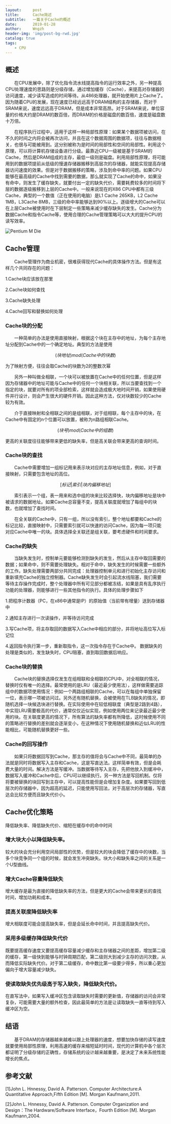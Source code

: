 ```yaml
---
layout:     post
title:      Cache简述
subtitle:   一篇关于Cache的概述
date:       2019-01-28
author:     Wngzh
header-img: 'img/post-bg-rwd.jpg'
catalog: true
tags:
    - CPU
---
```


## 概述

&emsp;&emsp;在CPU发展中，除了优化指令流水线提高指令的运行效率之外，另一种提高CPU处理速度的思路则是分级存储，通过增加缓存（Cache），来提高对存储器的访问速度，减少读写造成的时间等待。从486处理器，就开始使用片上Cache了。因为随着CPU的发展，现在速度已经远远高于DRAM结构的主存储器，而对于SRAM来说，速度远远高于DRAM，但是成本非常高昂。对于SRAM来说，单位容量的价格大约是DRAM的数百倍，而DRAM的价格是磁盘的数百倍，速度是磁盘数十万倍。

&emsp;&emsp;在程序执行过程中，适用于这样一种局部性原理：如果某个数据项被访问，在不久的时间之内将会被再次访问，并且在这个数据周围的数据项，往往与数据相关，也很与可能被用到。这分别被称为是时间的局部性和空间的局部性。利用这个原理，可以将计算机存储设备进行分级。最靠近CPU一级被是基于SRAM的Cache，然后是DRAM组成的主存，最低一级则是磁盘。利用局部性原理，将可能用到的数据项提前从低级的慢速存储器搬移到高层次的存储器，就能实现提高存储器访问速度的效果。但是对于数据搬移的策略，涉及到命中率的问题。如果CPU能够在最高级的Cache中找到需要的数据，那么就实现了Cache的命中，如果没有命中，则发生了缓存缺失，就要付出一定的缺失代价，需要耗费较多的时间将下层的数据逐级搬移到上层的Cache中。一般来说现在的X86 CPU中都有三级Cache，典型的一个数值（正在使用的电脑）是L1 Cache 265KB，L2 Cache 1MB，L3Cache 8MB，三级的命中率能够达到90%以上。逐级增大的Cache可以在上层Cache被使用时在下层制定一些策略来减少缓存缺失的发生。Cache分为数据Cache和指令Cache等，使用合理的Cache管理策略可以大大的提升CPU的读写效率。

![][id]

[id]: /img/Pentium_M_Die.jpg  "Pentium M Die"

## Cache管理
&emsp;&emsp;Cache管理作为商业机密，很难获得现代Cache的具体操作方法。但是有这样几个共同存在的问题：

1.Cache块应该放在那里

2.Cache块如何查找

3.Cache缺失处理

4.Cache回写和替换如何处理

### Cache块的分配

&emsp;&emsp;一种简单的办法是使用直接映射，根据这个块在主存中的地址，为每个主存地址分配到Cache中的一个确定地址。典型的方法是使用

$$(块地址)  mod (Cache中的块数)$$

为了映射方便，往往会取Cache的块数为2的整数次幂

&emsp;&emsp;另外一种叫做全相联，一个块可以被放置在Cache中的任何位置，但是这样因为存储器中的地址可能与Cache中的任何一个块相关联，所以当要查找到一个指定的块，就要对所有的项全部检索，这样就会造成极大地时间开销，如果使用硬件并行设计，则会产生很大的硬件开销。因此这种方法，仅对块数较少的Cache较为有效。

&emsp;&emsp;介于直接映射和全相联之间的是组相联，对于组相联，每个主存中的块，在Cache中有固定的n个位置可以放置，被称为n路组相联Cache。

$$(块号)mod(Cache中的组数)$$

更高的关联度往往能够带来更低的缺失率，但是高关联会带来更高的查询时间。

### Cache块的查找

&emsp;&emsp;Cache中需要增加一组标记用来表示块对应的主存地址信息，例如，对于直接映射，只需要包含地址的高位。

$$[标记  | 索引  |  块内偏移地址]$$

&emsp;&emsp;索引表示一个组，表一用来和选中组的块来比较选择快，块内偏移地址是块中被请求的数据地址。如果Cache总容量不变，提高关联度就增加了每组中的块数，也就增加了查找时间。

&emsp;&emsp;在全关联的Cache中，只有一组，所以没有索引，整个地址都要和Cache的标记比较，直接映射中，只需要索引就可以快速的访问Cache，因为每一项只能对应Cache中唯一的块。具体选择全关联还是组关联，要考虑硬件和时间要求。

### Cache的缺失

&emsp;&emsp;当缺失发生时，控制单元要能够检测到缺失的发生，然后从主存中取回需要的数据；如果命中，则不需要处理缺失。相对于命中，缺失发生的时候需要一些额外的工作。缺失处理需要两部分共同完成：处理器控制单元和进行初始化主存访问和重新填充Cache的独立控制器。Cache缺失发生时会引起流水线阻塞，我们需要等待主存操作完成时，整个处理器中所有可见部分都被冻结，如果是具有乱序执行功能的处理器，则能够进行一些其他指令的执行。具体的处理步骤如下

1.把程序计数器（PC，在x86中通常是IP）的原始值（当前带有增量）送到存储器中

2.通知主存进行一次读操作，并等待访问完成

3.写Cache项，将主存取回的数据写入Cache中相应的部分，并将地址高位写入标记位

4.返回指令执行第一步，重新取指令，这一次指令存在于Cache中。
数据缺失的处理是类似的，发生缺失时，CPU阻塞，直到取回数据后响应。

### Cache块的替换

&emsp;&emsp;Cache块的替换选择仅发生在组相联和全相联的CPU中，对全相联的情况，替换时仅有唯一的选择。最常使用的是LRU（最近最少使用法），这样做需要追踪组中的数据项使用情况：例如一个两路组相联的Cache，可以在每组中单独保留一位，表示哪一项被访问过。另外还有随机替换，会被使用在TLB缺失的情况，即随机选择一块候选块进行替换。在实际使用中在较低相联度（典型是2路到4路），中实现LRU需要极高的代价，通常仅仅近似实现，例如使用两位来记录最近最少使用的块。在关联度更高的情况下，所有算法的缺失率都有所降低，这时候使用不同的策略进行替换的差别就会逐渐变小，在这种情况下使用随机替换和近似LRU的性能相比，可能随机替换更好一些。

### Cache的回写操作

&emsp;&emsp;如果只将数据回写到Cache，那主存的值将会与Cache中不同，最简单的办法就是同时将数据写入主存和Cache，这是写直达法。这样简单有效，但是会耗费大量的时间。解决方法是写缓冲。当数据等待写入主存，先把他放入到缓冲中，数据写入缓冲和Cache中后，CPU可以继续执行。另一种方法是写回机制。仅将将要被替换的块回写到主存中，可以提高性能但是会增加复杂度。如果要写回到低层次的存储器中，因为超高的延迟，只能使用写回法，对于高层次的存储器，写直达会比较方便而且缺失代价小。

## Cache优化策略

降低缺失率、降低缺失代价、缩短在缓存中的命中时间

### 增大块大小以降低缺失率。

较大的块会充分利用空间局部性的优势，但是较大的块会降低了缓存中的块数，当多个块竞争同一个组的时候，就会发生冲突缺失。块大小和缺失率之间的关系是一个U型曲线。

### 增大Cache容量降低缺失

增大缓存是最为直接的降低缺失率的方法，但是更大的Cache会带来更长的查找时间，增加功耗和成本。

### 提高关联度降低缺失率

增大相联度可能会提高缺失率，但是会延长命中时间，并且提高缺失代价。

### 采用多级缓存降低缺失代价

既要提高缓存速度又要提高缓存容量减少缓存和主存储器之间的差距，增加第二级的缓存，第一级快到能够与时钟周期匹配，第二级则大到减少主存的访问次数，从而降低实际缺失代价。对于第二级缓存，命中数比第一级要少得多，所以重心更加偏向于增大容量减少缺失。

### 使读取缺失优先级高于写入缺失，降低缺失代价。

在直写法中，如果写入缓冲区包含读取缺失时需要的更新值，存储器的访问会非常复杂，可能需要大量的额外检查，因此最简单的方法是让读取缺失一直等待到写入缓冲区为空。

## 结语

&emsp;&emsp;基于DRAM的存储器越来越难以跟上处理器的速度，想要加快存储的读写速度就要使用局部性原理，利用高速的缓存来缩短延时时间，现代的计算机中各个层次都证明了分级存储的正确性，存储系统的设计越来越重要，是决定了未来系统性能增长的焦点。

## 参考文献

[1]John L. Hnnessy, David A. Patterson. Computer Architecture:A Quantitative Approach,Fifth Edition [M]. Morgan Kaufmann,2011.

[2]John L. Hnnessy, David A. Patterson. Computer Organization and Design：The Hardware/Software Interface，Fourth Edition [M]. Morgan Kaufmann,2004.
